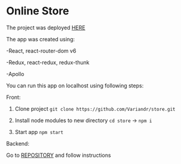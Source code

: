 # Online Store

The project was deployed [HERE](https://variandr.github.io/store)

The app was created using:

-React, react-router-dom v6

-Redux, react-redux, redux-thunk

-Apollo

You can run this app on localhost using following steps:

Front:

1. Clone project `git clone https://github.com/Variandr/store.git`

2. Install node modules to new directory `cd store` -> `npm i`

3. Start app `npm start`

Backend:

Go to [REPOSITORY](https://github.com/scandiweb/junior-react-endpoint) and follow instructions
